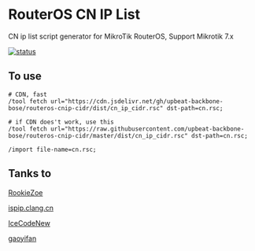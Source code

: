 # RouterOS CN IP List

CN ip list script generator for MikroTik RouterOS, Support Mikrotik 7.x

[![status](https://img.shields.io/github/workflow/status/upbeat-backbone-bose/routeros-cnip-cidr/cnip-cidr-gen?color=34d058&label=cnip-cidr-gen&logo=github&logoColor=fff)](https://github.com/upbeat-backbone-bose/routeros-cnip-cidr/actions/workflows/cnip-cidr-gen.yml)

## To use

```Ros Shell
# CDN, fast
/tool fetch url="https://cdn.jsdelivr.net/gh/upbeat-backbone-bose/routeros-cnip-cidr/dist/cn_ip_cidr.rsc" dst-path=cn.rsc;

# if CDN does't work, use this
/tool fetch url="https://raw.githubusercontent.com/upbeat-backbone-bose/routeros-cnip-cidr/master/dist/cn_ip_cidr.rsc" dst-path=cn.rsc;

/import file-name=cn.rsc;
```

## Tanks to

[RookieZoe](https://github.com/RookieZoe/routeros-cnip-cidr)

[ispip.clang.cn](https://ispip.clang.cn/)

[IceCodeNew](https://github.com/IceCodeNew/4Share)

[gaoyifan](https://github.com/gaoyifan/china-operator-ip)
